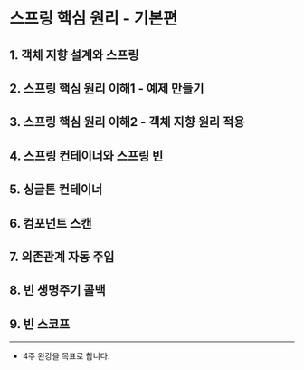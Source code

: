 # 스프링 핵심 원리 - 기본편


## 1. 객체 지향 설계와 스프링

## 2. 스프링 핵심 원리 이해1 - 예제 만들기

## 3. 스프링 핵심 원리 이해2 - 객체 지향 원리 적용

## 4. 스프링 컨테이너와 스프링 빈

## 5. 싱글톤 컨테이너

## 6. 컴포넌트 스캔

## 7. 의존관계 자동 주입

## 8. 빈 생명주기 콜백

## 9. 빈 스코프


---

- 4주 완강을 목표로 합니다.
